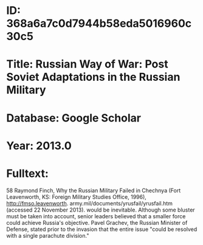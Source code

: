 # ID: 368a6a7c0d7944b58eda5016960c30c5
# Title: Russian Way of War: Post Soviet Adaptations in the Russian Military
# Database: Google Scholar
# Year: 2013.0
# Fulltext:
58 Raymond Finch, Why the Russian Military Failed in Chechnya (Fort  Leavenworth, KS: Foreign Military Studies Office, 1996), http://fmso.leavenworth.
army.mil/documents/yrusfail/yrusfail.htm (accessed 22 November 2013).
would be inevitable.
Although some bluster must be taken into account, senior leaders believed that a smaller force could achieve Russia's objective.
Pavel Grachev, the Russian Minister of Defense, stated prior to the invasion that the entire issue "could be resolved with a single parachute division."